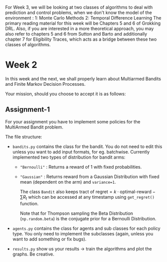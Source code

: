 For Week 3, we will be looking at two classes of algorithms to deal with prediction and control problems, when we don't know the model of the environment :
1: Monte Carlo Methods
2: Temporal Difference Learning
The primary reading material for this week will be Chapters 5 and 6 of Grokking DRL. Also, if you are interested in a more theoretical approach, you may also refer to chapters 5 and 6 from Sutton and Barto and additionally chapter 7 for Eligibility Traces, which acts as a bridge between these two classes of algorithms.

# Week 2

In this week and the next, we shall properly learn about Multiarmed Bandits and Finite Markov Decision Processes.

Your mission, should you choose to accept it is as follows:

## Assignment-1

For your assignment you have to implement some policies for the MultiArmed Bandit problem.

The file structure:

* `bandits.py` contains the class for the bandit. You do not need to edit this unless you want to add input formats, for eg. batchwise. Currently implemented two types of distribution for bandit arms:
  * `"Bernoulli"` : Returns a reward of 1 with fixed probabilities.

  * `"Gaussian"` : Returns reward from a Gaussian Distribution with fixed mean (dependent on the arm) and `variance=1`.

    The class `Bandit` also keeps tract of $\text{regret} = k \cdot \text{optimal-reward} - \sum R_t$ which can be accessed at any timestamp using `get_regret()` function.

    Note that for Thompson sampling the Beta Distribution (```np.random.beta```) is the conjugate prior for a Bernoulli Distribution.

* `agents.py` contains the class for agents and sub classes for each policy type. You only need to implement the subclasses (again, unless you want to add something or fix bugs).

* `results.py` show us your results -> train the algorithms and plot the graphs. Be creative.
